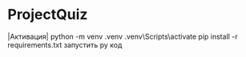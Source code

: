 # ProjectQuiz
|Активация|
python -m venv .venv
.venv\Scripts\activate
pip install -r requirements.txt
запустить py код